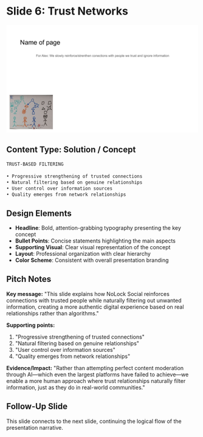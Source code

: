 # Slide 6: Trust Networks

![Trust Networks](../images/slide6.png)

## Content Type: Solution / Concept

```
TRUST-BASED FILTERING

• Progressive strengthening of trusted connections
• Natural filtering based on genuine relationships
• User control over information sources
• Quality emerges from network relationships
```

## Design Elements

- **Headline**: Bold, attention-grabbing typography presenting the key concept
- **Bullet Points**: Concise statements highlighting the main aspects
- **Supporting Visual**: Clear visual representation of the concept
- **Layout**: Professional organization with clear hierarchy
- **Color Scheme**: Consistent with overall presentation branding

## Pitch Notes

**Key message:**
"This slide explains how NoLock Social reinforces connections with trusted people while naturally filtering out unwanted information, creating a more authentic digital experience based on real relationships rather than algorithms."

**Supporting points:**
1. "Progressive strengthening of trusted connections"
2. "Natural filtering based on genuine relationships"
3. "User control over information sources"
4. "Quality emerges from network relationships"

**Evidence/Impact:**
"Rather than attempting perfect content moderation through AI—which even the largest platforms have failed to achieve—we enable a more human approach where trust relationships naturally filter information, just as they do in real-world communities."

## Follow-Up Slide

This slide connects to the next slide, continuing the logical flow of the presentation narrative.
